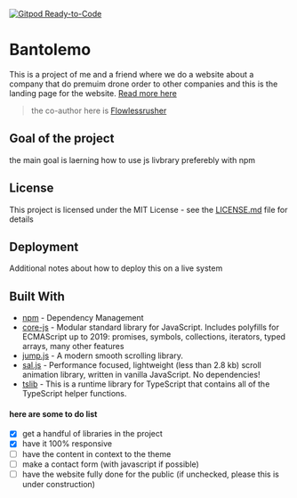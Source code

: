 [![Gitpod Ready-to-Code](https://img.shields.io/badge/Gitpod-Ready--to--Code-blue?logo=gitpod)](https://gitpod.io/#https://github.com/theXtroyer1221/Bantolemas) 

# Bantolemo

This is a project of me and a friend where we do a website about a company that do premuim drone order to other companies and this is the landing page for the website. [Read more here](www.google.com)

> the co-author here is [Flowlessrusher](https://github.com/Flowlessrusher)

## Goal of the project

the main goal is laerning how to use js livbrary preferebly with npm


## License

This project is licensed under the MIT License - see the [LICENSE.md](LICENSE.md) file for details


## Deployment

Additional notes about how to deploy this on a live system


## Built With

* [npm](https://www.npmjs.com) - Dependency Management
* [core-js](https://www.npmjs.com/package/core-js) - Modular standard library for JavaScript. Includes polyfills for ECMAScript up to 2019: promises, symbols, collections, iterators, typed arrays, many other features
* [jump.js](https://www.npmjs.com/package/jump.js) - A modern smooth scrolling library.
* [sal.js](https://www.npmjs.com/package/sal.js) - Performance focused, lightweight (less than 2.8 kb) scroll animation library, written in vanilla JavaScript. No dependencies!
* [tslib](https://www.npmjs.com/package/tslib) - This is a runtime library for TypeScript that contains all of the TypeScript helper functions.

#### here are some to do list

- [x] get a handful of libraries in the project
- [x] have it 100% responsive
- [ ] have the content in context to the theme
- [ ] make a contact form (with javascript if possible)
- [ ] have the website fully done for the public (if unchecked, please this is under construction)
